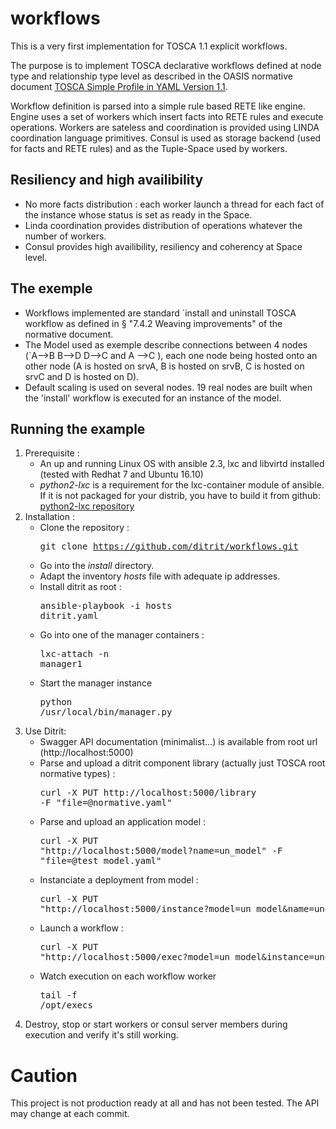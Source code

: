 # workflows

This is a very first implementation for TOSCA 1.1 explicit workflows.

The purpose is to implement TOSCA declarative workflows defined at node type and relationship type level as described in the OASIS normative document 
[TOSCA Simple Profile in YAML Version 1.1](http://docs.oasis-open.org/tosca/TOSCA-Simple-Profile-YAML/v1.1/TOSCA-Simple-Profile-YAML-v1.1.pdf).

Workflow definition is parsed into a simple rule based RETE like engine.
Engine uses a set of workers which insert facts into RETE rules and execute operations.
Workers are sateless and coordination is provided using LINDA coordination language primitives.
Consul is used as storage backend (used for facts and RETE rules) and as the Tuple-Space used by workers.

## Resiliency and high availibility
- No more facts distribution : each worker launch a thread for each fact of the instance whose status is set as ready in the Space. 
- Linda coordination provides distribution of operations whatever the number of workers.
- Consul provides high availibility, resiliency and coherency at Space level. 

## The exemple 
- Workflows implemented are standard `install and uninstall TOSCA workflow as defined in § "7.4.2 Weaving improvements" of the normative document.
- The Model used as exemple describe connections between 4 nodes (`A-->B B-->D D-->C and A -->C ), each one node being hosted onto an other node (A is hosted on srvA, B is hosted on srvB, C is hosted on srvC and D is hosted on D). 
- Default scaling is used on several nodes. 19 real nodes are built when the 'install' workflow is executed for an instance of the model.

## Running the example

1. Prerequisite :
   - An up and running Linux OS with ansible 2.3, lxc and libvirtd installed (tested with Redhat 7 and Ubuntu 16.10)
   - *python2-lxc* is a requirement for the lxc-container module of ansible. If it is not packaged for your distrib, you have to build it from github: [python2-lxc repository](https://github.com/lxc/python2-lxc)
2. Installation :
   - Clone the repository : <pre>git clone https://github.com/ditrit/workflows.git</pre>
   - Go into the *install* directory.
   - Adapt the inventory *hosts* file with adequate ip addresses.
   - Install ditrit as root : <pre>ansible-playbook -i hosts ditrit.yaml</pre>
   - Go into one of the manager containers : <pre>lxc-attach -n manager1</pre>
   - Start the manager instance <pre>python /usr/local/bin/manager.py
3. Use Ditrit:
   - Swagger API documentation (minimalist...) is available from root url (http://localhost:5000)
   - Parse and upload a ditrit component library (actually just TOSCA root normative types) : <pre>curl -X PUT http://localhost:5000/library -F "file=@normative.yaml"</pre>
   - Parse and upload an application model : <pre>curl -X PUT "http://localhost:5000/model?name=un_model" -F "file=@test_model.yaml"</pre>
   - Instanciate a deployment from model  : <pre>curl -X PUT "http://localhost:5000/instance?model=un_model&name=une_instance"</pre>
   - Launch a workflow : <pre>curl -X PUT "http://localhost:5000/exec?model=un_model&instance=une_instance&workflow=install"</pre>
   - Watch execution on each workflow worker <pre>tail -f /opt/execs</pre>
4. Destroy, stop or start workers or consul server members during execution and verify it's still working.


# Caution

This project is not production ready at all and has not been tested.
The API may change at each commit.
